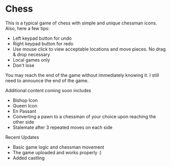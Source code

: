 # Chess
<p>This is a typical game of chess with simple and unique chessman icons. Also, here a few tips:</p>
<ul>
  <li>Left keypad button for undo</li>
  <li>Right keypad button for redo</li>
  <li>Use mouse click to view acceptable locations and move pieces. No drag & drop necessary</li>
  <li>Local games only</li>
  <li>Don't lose</li>
</ul>

<p>You may reach the end of the game without immediately knowing it. I still need to announce the end of the game.</p>
<p>Additional content coming soon includes</p>
<ul>
  <li>Bishop Icon</li>
  <li>Queen Icon</li>
  <li>En Passant</li>
  <li>Converting a pawn to a chessman of your choice upon reaching the other side</li>
  <li>Stalemate after 3 repeated moves on each side</li>
</ul>

<p>Recent Updates</p>
<ul>
  <li>Basic game logic and chessman movement</li>
  <li>The game uploaded and works properly :)</li>
  <li>Added castling</li>
</ul>
